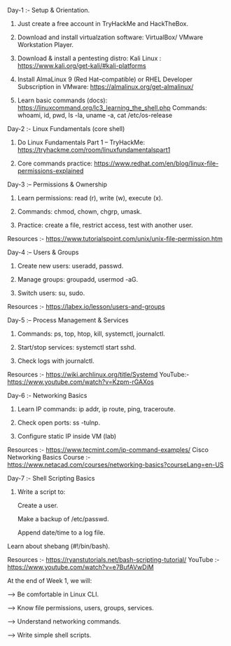 Day-1 :- Setup & Orientation.

1. Just create a free account in TryHackMe and HackTheBox.
  
2. Download and install virtualzation software: VirtualBox/ VMware Workstation Player.
   
3. Download & install a pentesting distro: Kali Linux : https://www.kali.org/get-kali/#kali-platforms
   
4. Install AlmaLinux 9 (Red Hat–compatible) or RHEL Developer Subscription in VMware: https://almalinux.org/get-almalinux/
   
5. Learn basic commands (docs): https://linuxcommand.org/lc3_learning_the_shell.php
                                Commands: whoami, id, pwd, ls -la, uname -a, cat /etc/os-release
   

Day-2 :- Linux Fundamentals (core shell)

1. Do Linux Fundamentals Part 1 – TryHackMe: https://tryhackme.com/room/linuxfundamentalspart1
   
2. Core commands practice: https://www.redhat.com/en/blog/linux-file-permissions-explained
   

Day-3 :– Permissions & Ownership

1. Learn permissions: read (r), write (w), execute (x).

2. Commands: chmod, chown, chgrp, umask.

3. Practice: create a file, restrict access, test with another user.

Resources :- https://www.tutorialspoint.com/unix/unix-file-permission.htm


Day-4 :– Users & Groups

1. Create new users: useradd, passwd.

2. Manage groups: groupadd, usermod -aG.

3. Switch users: su, sudo.

Resources :- https://labex.io/lesson/users-and-groups


Day-5 :– Process Management & Services

1. Commands: ps, top, htop, kill, systemctl, journalctl.

2. Start/stop services: systemctl start sshd.

3. Check logs with journalctl.
   
Resources :- https://wiki.archlinux.org/title/Systemd
             YouTube:- https://www.youtube.com/watch?v=Kzpm-rGAXos

Day-6 :- Networking Basics

1. Learn IP commands: ip addr, ip route, ping, traceroute.

2. Check open ports: ss -tulnp.

3. Configure static IP inside VM (lab)

Resources :- https://www.tecmint.com/ip-command-examples/
             Cisco Networking Basics Course :- https://www.netacad.com/courses/networking-basics?courseLang=en-US


Day-7 :- Shell Scripting Basics

1. Write a script to:

    Create a user.

    Make a backup of /etc/passwd.

   Append date/time to a log file.

Learn about shebang (#!/bin/bash).

Resources :- https://ryanstutorials.net/bash-scripting-tutorial/
             YouTube :- https://www.youtube.com/watch?v=e7BufAVwDiM


At the end of Week 1, we will:

  --> Be comfortable in Linux CLI.

  --> Know file permissions, users, groups, services.

  --> Understand networking commands.

  --> Write simple shell scripts.
